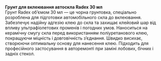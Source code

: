 **Грунт для вклеювання автоскла Radex 30 мл**  
Грунт Radex об’ємом 30 мл — це чорна грунтовка, спеціально розроблена для підготовки автомобільного скла до вклеювання. Забезпечує надійну адгезію клею до скла та захищає клейовий шар від впливу ультрафіолетових променів і погодних умов. Наноситься на керамічну смугу скла перед використанням поліуретанового клею, покращуючи міцність і довговічність з’єднання. Швидко висихає, створюючи оптимальну основу для нанесення клею. Підходить для професійного застосування в авторемонті при заміні лобових, бічних і задніх стекол.